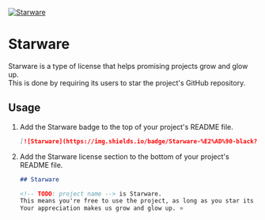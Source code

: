[![Starware](https://img.shields.io/badge/Starware-%E2%AD%90-black?labelColor=%23f9b00d)](https://github.com/zepfietje/starware)

# Starware

Starware is a type of license that helps promising projects grow and glow up.  
This is done by requiring its users to star the project's GitHub repository.

## Usage

1. Add the Starware badge to the top of your project's README file.
   ```markdown
   [![Starware](https://img.shields.io/badge/Starware-%E2%AD%90-black?labelColor=%23f9b00d)](https://github.com/zepfietje/starware)
   ```
2. Add the Starware license section to the bottom of your project's README file.

   ```markdown
   ## Starware

   <!-- TODO: project name --> is Starware.
   This means you're free to use the project, as long as you star its GitHub repository.
   Your appreciation makes us grow and glow up. ⭐
   ```
